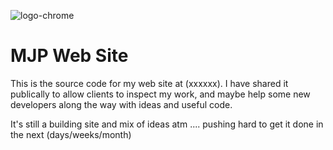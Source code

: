 
![logo-chrome](https://github.com/MatthewPageUK/mjp-web/assets/46349796/2aeedb5a-22a7-4c68-9ceb-68b5fde0df0d)

# MJP Web Site

This is the source code for my web site at (xxxxxx). I have shared it publically to allow clients to inspect my work, and maybe help some new developers along the way with ideas and useful code.

It's still a building site and mix of ideas atm .... pushing hard to get it done in the next (days/weeks/month) 
